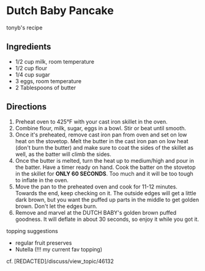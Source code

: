 # Dutch Baby Pancake
tonyb's recipe

## Ingredients

- 1/2 cup milk, room temperature
- 1/2 cup flour
- 1/4 cup sugar
- 3 eggs, room temperature
- 2 Tablespoons of butter

## Directions

1. Preheat oven to 425°F with your cast iron skillet in the oven.
2. Combine flour, milk, sugar, eggs in a bowl. Stir or beat until smooth.
3. Once it's preheated, remove cast iron pan from oven and set on low heat on the stovetop. Melt the butter in the cast iron pan on low heat (don't burn the butter) and make sure to coat the sides of the skillet as well, as the batter will climb the sides.
4. Once the butter is melted, turn the heat up to medium/high and pour in the batter. Have a timer ready on hand. Cook the batter on the stovetop in the skillet for **ONLY 60 SECONDS**. Too much and it will be too tough to inflate in the oven.
5. Move the pan to the preheated oven and cook for 11-12 minutes. Towards the end, keep checking on it. The outside edges will get a little dark brown, but you want the puffed up parts in the middle to get golden brown. Don't let the edges burn.
6. Remove and marvel at the DUTCH BABY's golden brown puffed goodness. It will deflate in about 30 seconds, so enjoy it while you got it.

topping suggestions

- regular fruit preserves
- Nutella (!!! my current fav topping)

cf. [REDACTED]/discuss/view_topic/46132
